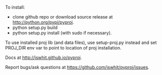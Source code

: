 To install:

* clone github repo or download source release at http://python.org/pypi/pyproj.
* python setup.py build
* python setup.py install (with sudo if necessary).

To use installed proj lib (and data files), use setup-proj.py instead
and set PROJ_DIR env var to point to location of proj installation.

Docs at http://jswhit.github.io/pyproj.

Report bugs/ask questions at https://github.com/jswhit/pyproj/issues.
